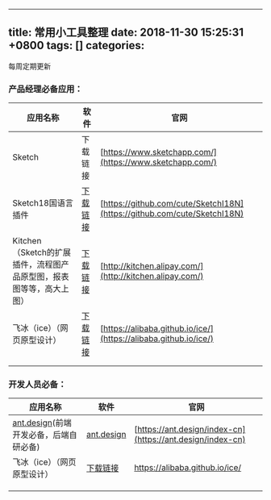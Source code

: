 
---
title: 常用小工具整理
date: 2018-11-30 15:25:31 +0800
tags: []
categories: 
---
每周定期更新
<a name="w0xbni"></a>
### [](#w0xbni)产品经理必备应用：

| 应用名称 | 软件 | 官网 |
| --- | --- | --- |
| Sketch | 下载链接 | [https://www.sketchapp.com/](https://www.sketchapp.com/) |
| Sketch18国语言插件 | [下载链接](https://github.com/cute/SketchI18N/archive/master.zip) | [https://github.com/cute/SketchI18N](https://github.com/cute/SketchI18N) |
| Kitchen（Sketch的扩展插件，流程图产品原型图，报表图等等，高大上图） | [下载链接](https://gw.alipayobjects.com/os/kitchen/42515441-04c0-47d5-9bd0-552fc70e248b/kitchen-2.10.5.zip) | [http://kitchen.alipay.com/](http://kitchen.alipay.com/) |
| 飞冰（ice）（网页原型设计） | [下载链接](https://alibaba.github.io/ice/iceworks) | [https://alibaba.github.io/ice/](https://alibaba.github.io/ice/) |
|  |  |  |
|  |  |  |

<a name="gbzosw"></a>
### [](#gbzosw)**开发人员必备：**

| 应用名称 | 软件 | 官网 |
| --- | --- | --- |
| [ant.design](https://ant.design/index-cn)(前端开发必备，后端自研必备) | [ant.design](https://ant.design/index-cn) | [https://ant.design/index-cn](https://ant.design/index-cn) |
| 飞冰（ice）（网页原型设计） | [​下载链接​](https://alibaba.github.io/ice/iceworks) | ​https://alibaba.github.io/ice/​ |
|  |  |  |
|  |  |  |
|  |  |  |



